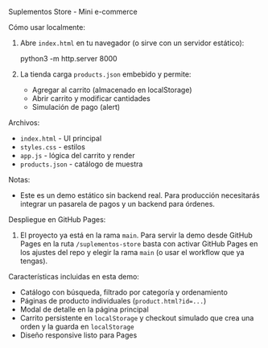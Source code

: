 Suplementos Store - Mini e-commerce

Cómo usar localmente:

1. Abre `index.html` en tu navegador (o sirve con un servidor estático):

   python3 -m http.server 8000

2. La tienda carga `products.json` embebido y permite:
   - Agregar al carrito (almacenado en localStorage)
   - Abrir carrito y modificar cantidades
   - Simulación de pago (alert)

Archivos:
- `index.html` - UI principal
- `styles.css` - estilos
- `app.js` - lógica del carrito y render
- `products.json` - catálogo de muestra

Notas:
- Este es un demo estático sin backend real. Para producción necesitarás integrar un pasarela de pagos y un backend para órdenes.

Despliegue en GitHub Pages:

1. El proyecto ya está en la rama `main`. Para servir la demo desde GitHub Pages en la ruta `/suplementos-store` basta con activar GitHub Pages en los ajustes del repo y elegir la rama `main` (o usar el workflow que ya tengas).

Características incluidas en esta demo:
- Catálogo con búsqueda, filtrado por categoría y ordenamiento
- Páginas de producto individuales (`product.html?id=...`)
- Modal de detalle en la página principal
- Carrito persistente en `localStorage` y checkout simulado que crea una orden y la guarda en `localStorage`
- Diseño responsive listo para Pages
